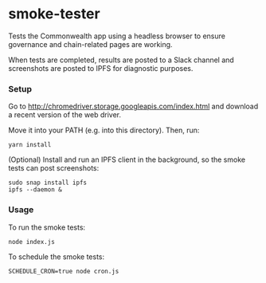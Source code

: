 # smoke-tester

Tests the Commonwealth app using a headless browser to ensure
governance and chain-related pages are working.

When tests are completed, results are posted to a Slack channel
and screenshots are posted to IPFS for diagnostic purposes.

### Setup

Go to http://chromedriver.storage.googleapis.com/index.html and
download a recent version of the web driver.

Move it into your PATH (e.g. into this directory). Then, run:

```
yarn install
```

(Optional) Install and run an IPFS client in the background, so the smoke tests can post screenshots:

```
sudo snap install ipfs
ipfs --daemon &
```


### Usage

To run the smoke tests:

```
node index.js
```

To schedule the smoke tests:

```
SCHEDULE_CRON=true node cron.js
```
